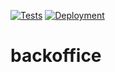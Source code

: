 [![Tests](https://github.com/grupo1-taller2-2022c2/backoffice/actions/workflows/tests.yml/badge.svg)](https://github.com/grupo1-taller2-2022c2/backoffice/actions/workflows/tests.yml)
[![Deployment](https://github.com/grupo1-taller2-2022c2/backoffice/actions/workflows/deploy.yml/badge.svg)](https://github.com/grupo1-taller2-2022c2/backoffice/actions/workflows/deploy.yml)

# backoffice